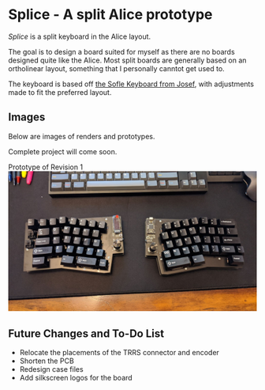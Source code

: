 # Splice - A split Alice prototype 

*Splice* is a split keyboard in the Alice layout. 


The goal is to design a board suited for myself as there are no boards designed quite like the Alice. Most split boards are generally based on an ortholinear layout, something that I personally canntot get used to. 

The keyboard is based off [the Sofle Keyboard from Josef](https://github.com/josefadamcik/SofleKeyboard), with adjustments made to fit the preferred layout.  

## Images

Below are images of renders and prototypes. 

Complete project will come soon. 

Prototype of Revision 1
![Revision 1 PCB](/doc/revision-1-complete-board.jpg)

## Future Changes and To-Do List
- Relocate the placements of the TRRS connector and encoder
- Shorten the PCB 
- Redesign case files 
- Add silkscreen logos for the board